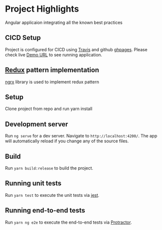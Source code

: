 # Project Highlights

Angular applicaion integrating all the known best practices

## CICD Setup

Project is configured for CICD using [Travis](https://travis-ci.org/ttestman4/sampleapp1)
and github [ghpages](https://ttestman4.github.io/sampleapp1/index.html). Please check live [Demo URL](https://ttestman4.github.io/sampleapp1/index.html) to see running application.

## [Redux](https://redux.js.org/introduction/motivation) pattern implementation

[ngrx](https://ngrx.io/) library is used to implement redux pattern

## Setup

Clone project from repo and run yarn install

## Development server

Run `ng serve` for a dev server. Navigate to `http://localhost:4200/`. The app will automatically reload if you change any of the source files.

## Build

Run `yarn build:release` to build the project.

## Running unit tests

Run `yarn test` to execute the unit tests via [jest](https://jestjs.io/).

## Running end-to-end tests

Run `yarn ng e2e` to execute the end-to-end tests via [Protractor](http://www.protractortest.org/).

